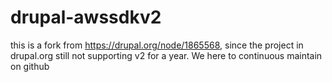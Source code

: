 drupal-awssdkv2
===============

this is a fork from https://drupal.org/node/1865568, since the project in drupal.org still not supporting v2 for a year. We here to continuous maintain on github
